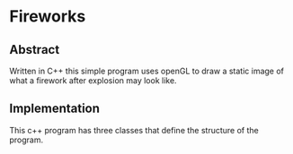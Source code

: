 # Fireworks

## Abstract
Written in C++ this simple program uses openGL to draw a static image of what a firework after explosion may look like.

## Implementation

This c++ program has three classes that define the structure of the program.